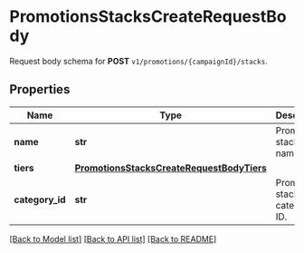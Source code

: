 # PromotionsStacksCreateRequestBody

Request body schema for **POST** `v1/promotions/{campaignId}/stacks`.

## Properties

Name | Type | Description | Notes
------------ | ------------- | ------------- | -------------
**name** | **str** | Promotion stack name. | [optional] 
**tiers** | [**PromotionsStacksCreateRequestBodyTiers**](PromotionsStacksCreateRequestBodyTiers.md) |  | [optional] 
**category_id** | **str** | Promotion stack category ID. | [optional] 

[[Back to Model list]](../README.md#documentation-for-models) [[Back to API list]](../README.md#documentation-for-api-endpoints) [[Back to README]](../README.md)


